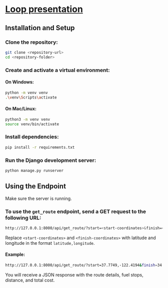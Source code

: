 #  [Loop presentation](https://drive.google.com/drive/folders/1gyQDoc5Z8bbB2oNCvlPx-1Na5aWuiKKt?usp=drive_link)

## Installation and Setup

### Clone the repository:

```bash
git clone <repository-url>
cd <repository-folder>
```

### Create and activate a virtual environment:

#### On Windows:

```bash
python -m venv venv
.\venv\Scripts\activate
```

#### On Mac/Linux:

```bash
python3 -m venv venv
source venv/bin/activate
```

### Install dependencies:

```bash
pip install -r requirements.txt
```

### Run the Django development server:

```bash
python manage.py runserver
```

## Using the Endpoint

Make sure the server is running.

### To use the `get_route` endpoint, send a GET request to the following URL:

```bash
http://127.0.0.1:8000/api/get_route/?start=<start-coordinates>&finish=<finish-coordinates>
```

Replace `<start-coordinates>` and `<finish-coordinates>` with latitude and longitude in the format `latitude,longitude`.

#### Example:

```bash
http://127.0.0.1:8000/api/get_route/?start=37.7749,-122.4194&finish=34.0522,-118.2437
```

You will receive a JSON response with the route details, fuel stops, distance, and total cost.
